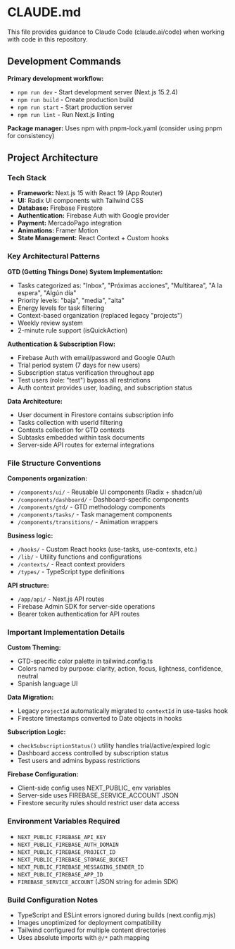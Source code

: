# CLAUDE.md

This file provides guidance to Claude Code (claude.ai/code) when working with code in this repository.

## Development Commands

**Primary development workflow:**
- `npm run dev` - Start development server (Next.js 15.2.4)
- `npm run build` - Create production build
- `npm run start` - Start production server
- `npm run lint` - Run Next.js linting

**Package manager:** Uses npm with pnpm-lock.yaml (consider using pnpm for consistency)

## Project Architecture

### Tech Stack
- **Framework:** Next.js 15 with React 19 (App Router)
- **UI:** Radix UI components with Tailwind CSS
- **Database:** Firebase Firestore
- **Authentication:** Firebase Auth with Google provider
- **Payment:** MercadoPago integration
- **Animations:** Framer Motion
- **State Management:** React Context + Custom hooks

### Key Architectural Patterns

**GTD (Getting Things Done) System Implementation:**
- Tasks categorized as: "Inbox", "Próximas acciones", "Multitarea", "A la espera", "Algún día"
- Priority levels: "baja", "media", "alta"
- Energy levels for task filtering
- Context-based organization (replaced legacy "projects")
- Weekly review system
- 2-minute rule support (isQuickAction)

**Authentication & Subscription Flow:**
- Firebase Auth with email/password and Google OAuth
- Trial period system (7 days for new users)
- Subscription status verification throughout app
- Test users (role: "test") bypass all restrictions
- Auth context provides user, loading, and subscription status

**Data Architecture:**
- User document in Firestore contains subscription info
- Tasks collection with userId filtering
- Contexts collection for GTD contexts
- Subtasks embedded within task documents
- Server-side API routes for external integrations

### File Structure Conventions

**Components organization:**
- `/components/ui/` - Reusable UI components (Radix + shadcn/ui)
- `/components/dashboard/` - Dashboard-specific components
- `/components/gtd/` - GTD methodology components
- `/components/tasks/` - Task management components
- `/components/transitions/` - Animation wrappers

**Business logic:**
- `/hooks/` - Custom React hooks (use-tasks, use-contexts, etc.)
- `/lib/` - Utility functions and configurations
- `/contexts/` - React context providers
- `/types/` - TypeScript type definitions

**API structure:**
- `/app/api/` - Next.js API routes
- Firebase Admin SDK for server-side operations
- Bearer token authentication for API routes

### Important Implementation Details

**Custom Theming:**
- GTD-specific color palette in tailwind.config.ts
- Colors named by purpose: clarity, action, focus, lightness, confidence, neutral
- Spanish language UI

**Data Migration:**
- Legacy `projectId` automatically migrated to `contextId` in use-tasks hook
- Firestore timestamps converted to Date objects in hooks

**Subscription Logic:**
- `checkSubscriptionStatus()` utility handles trial/active/expired logic
- Dashboard access controlled by subscription status
- Test users and admins bypass restrictions

**Firebase Configuration:**
- Client-side config uses NEXT_PUBLIC_ env variables
- Server-side uses FIREBASE_SERVICE_ACCOUNT JSON
- Firestore security rules should restrict user data access

### Environment Variables Required

- `NEXT_PUBLIC_FIREBASE_API_KEY`
- `NEXT_PUBLIC_FIREBASE_AUTH_DOMAIN`
- `NEXT_PUBLIC_FIREBASE_PROJECT_ID`
- `NEXT_PUBLIC_FIREBASE_STORAGE_BUCKET`
- `NEXT_PUBLIC_FIREBASE_MESSAGING_SENDER_ID`
- `NEXT_PUBLIC_FIREBASE_APP_ID`
- `FIREBASE_SERVICE_ACCOUNT` (JSON string for admin SDK)

### Build Configuration Notes

- TypeScript and ESLint errors ignored during builds (next.config.mjs)
- Images unoptimized for deployment compatibility
- Tailwind configured for multiple content directories
- Uses absolute imports with `@/*` path mapping